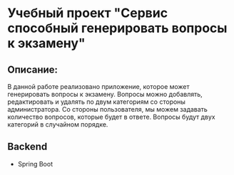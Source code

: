 # Учебный проект "Сервис способный генерировать вопросы к экзамену"
## Описание:
В данной работе реализовано приложение, которое может генерировать вопросы к экзамену. Вопросы можно добавлять, редактировать и удалять по двум категориям со стороны администратора. Со стороны пользователя, мы можем задавать количество вопросов, которые будет в ответе. Вопросы будут двух категорий в случайном порядке.
## Backend
- Spring Boot
